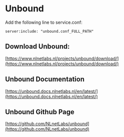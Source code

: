 # Unbound

Add the following line to service.conf:
```
server:include: "unbound.conf_FULL_PATH"
```

## Download Unbound:
[https://www.nlnetlabs.nl/projects/unbound/download/](https://www.nlnetlabs.nl/projects/unbound/download/)

## Unbound Documentation
[https://unbound.docs.nlnetlabs.nl/en/latest/](https://unbound.docs.nlnetlabs.nl/en/latest/)

## Unbound Github Page
[https://github.com/NLnetLabs/unbound](https://github.com/NLnetLabs/unbound)